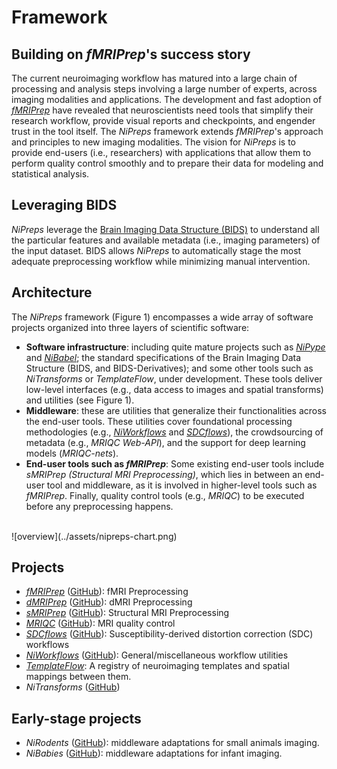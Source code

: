 # Framework

## Building on *fMRIPrep*'s success story

The current neuroimaging workflow has matured into a large chain of processing and analysis steps involving a large number of experts, across imaging modalities and applications.
The development and fast adoption of [*fMRIPrep*][1] have revealed that neuroscientists need tools that simplify their research workflow, provide visual reports and checkpoints, and engender trust in the tool itself.
The *NiPreps* framework extends *fMRIPrep*'s approach and principles to new imaging modalities.
The vision for *NiPreps* is to provide end-users (i.e., researchers) with applications that allow them to perform quality control smoothly and to prepare their data for modeling and statistical analysis.

## Leveraging BIDS

*NiPreps* leverage the [Brain Imaging Data Structure (BIDS)](../apps/framework.md#what-is-bids) to understand all the particular
features and available metadata (i.e., imaging parameters) of the input dataset.
BIDS allows *NiPreps* to automatically stage the most adequate preprocessing workflow while minimizing manual intervention.

## Architecture

The *NiPreps* framework (Figure 1) encompasses a wide array of software projects organized into three layers of scientific software:

  * **Software infrastructure**: including quite mature projects such as [*NiPype*][2] and [*NiBabel*][3]; the standard specifications of the Brain Imaging Data Structure (BIDS, and BIDS-Derivatives); and some other tools such as *NiTransforms* or *TemplateFlow*, under development.
    These tools deliver low-level interfaces (e.g., data access to images and spatial transforms) and utilities (see Figure 1).
  * **Middleware**: these are utilities that generalize their functionalities across the end-user tools.
    These utilities cover foundational processing methodologies (e.g., [*NiWorkflows*][4] and [*SDCflows*][5]), the crowdsourcing of metadata (e.g., *MRIQC Web-API*), and the support for deep learning models (*MRIQC-nets*).
  * **End-user tools such as *fMRIPrep***: Some existing end-user tools include *sMRIPrep (Structural MRI Preprocessing)*, which lies in between an end-user tool and middleware, as it is involved in higher-level tools such as *fMRIPrep*. Finally, quality control tools (e.g., *MRIQC*) to be executed before any preprocessing happens.

<br />
![overview](../assets/nipreps-chart.png)

## Projects

  * [*fMRIPrep*][1] ([GitHub](https://github.com/nipreps/fmriprep)): fMRI Preprocessing
  * [*dMRIPrep*][6] ([GitHub](https://github.com/nipreps/dmriprep)): dMRI Preprocessing
  * [*sMRIPrep*][7] ([GitHub](https://github.com/nipreps/smriprep)): Structural MRI Preprocessing
  * [*MRIQC*][8] ([GitHub](https://github.com/nipreps/mriqc)): MRI quality control
  * [*SDCflows*][5] ([GitHub](https://github.com/nipreps/sdcflows)): Susceptibility-derived distortion correction (SDC) workflows
  * [*NiWorkflows*][4] ([GitHub](https://github.com/nipreps/niworkflows)): General/miscellaneous workflow utilities
  * [*TemplateFlow*][9]: A registry of neuroimaging templates and spatial mappings between them.
  * *NiTransforms* ([GitHub](https://github.com/poldracklab/nitransforms))

## Early-stage projects

  * *NiRodents* ([GitHub](https://github.com/nipreps/nirodents)): middleware adaptations for small animals imaging.
  * *NiBabies* ([GitHub](https://github.com/nipreps/nibabies)): middleware adaptations for infant imaging.

<!-- ![Branching](https://guides.github.com/activities/hello-world/branching.png) -->

[1]: http://fmriprep.org/ "fMRIPrep documentation"
[2]: https://nipype.readthedocs.io/ "NiPype documentation"
[3]: https://nibabel.readthedocs.io/ "NiBabel documentation"
[4]: https://www.nipreps.org/niworkflows/ "NiWorkflows documentation"
[5]: https://www.nipreps.org/sdcflows/ "SDCflows documentation"
[6]: https://www.nipreps.org/dmriprep/ "dMRIPrep documentation"
[7]: https://www.nipreps.org/smriprep/ "sMRIPrep documentation"
[8]: https://mriqc.readthedocs.io/ "MRIQC Documentation"
[9]: https://www.templateflow.org/ "TemplateFlow"
